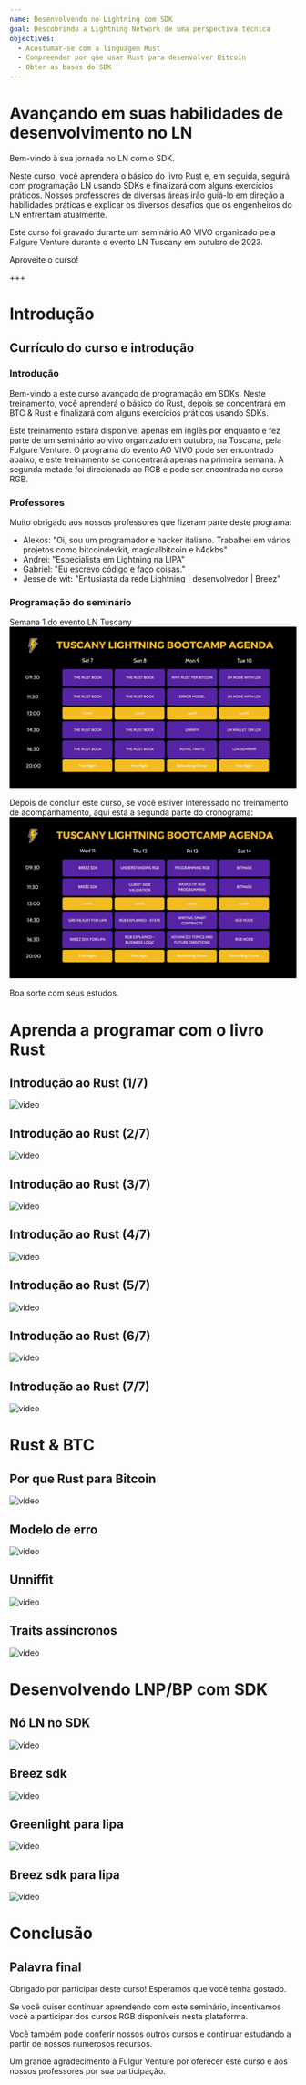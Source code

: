 ```yaml
---
name: Desenvolvendo no Lightning com SDK
goal: Descobrindo a Lightning Network de uma perspectiva técnica
objectives:
  - Acostumar-se com a linguagem Rust
  - Compreender por que usar Rust para desenvolver Bitcoin
  - Obter as bases do SDK
---
```


# Avançando em suas habilidades de desenvolvimento no LN

Bem-vindo à sua jornada no LN com o SDK.

Neste curso, você aprenderá o básico do livro Rust e, em seguida, seguirá com programação LN usando SDKs e finalizará com alguns exercícios práticos. Nossos professores de diversas áreas irão guiá-lo em direção a habilidades práticas e explicar os diversos desafios que os engenheiros do LN enfrentam atualmente.

Este curso foi gravado durante um seminário AO VIVO organizado pela Fulgure Venture durante o evento LN Tuscany em outubro de 2023.

Aproveite o curso!

+++

# Introdução

## Currículo do curso e introdução

### Introdução

Bem-vindo a este curso avançado de programação em SDKs. Neste treinamento, você aprenderá o básico do Rust, depois se concentrará em BTC & Rust e finalizará com alguns exercícios práticos usando SDKs.

Este treinamento estará disponível apenas em inglês por enquanto e fez parte de um seminário ao vivo organizado em outubro, na Toscana, pela Fulgure Venture. O programa do evento AO VIVO pode ser encontrado abaixo, e este treinamento se concentrará apenas na primeira semana. A segunda metade foi direcionada ao RGB e pode ser encontrada no curso RGB.

### Professores

Muito obrigado aos nossos professores que fizeram parte deste programa:

- Alekos: "Oi, sou um programador e hacker italiano. Trabalhei em vários projetos como bitcoindevkit, magicalbitcoin e h4ckbs"
- Andrei: "Especialista em Lightning na LIPA"
- Gabriel: "Eu escrevo código e faço coisas."
- Jesse de wit: "Entusiasta da rede Lightning | desenvolvedor | Breez"

### Programação do seminário

Semana 1 do evento LN Tuscany
![imagem](assets/1.jpg)

Depois de concluir este curso, se você estiver interessado no treinamento de acompanhamento, aqui está a segunda parte do cronograma:
![imagem](assets/2.jpg)

Boa sorte com seus estudos.

# Aprenda a programar com o livro Rust

## Introdução ao Rust (1/7)

![vídeo](https://www.youtube.com/watch?v=aZYhDXE_Gas)

## Introdução ao Rust (2/7)

![vídeo](https://youtu.be/Xm8eCv4LQPc)

## Introdução ao Rust (3/7)

![vídeo](https://youtu.be/R8NeHvHT0uc)

## Introdução ao Rust (4/7)

![vídeo](https://youtu.be/et8pKvYiO4c)

## Introdução ao Rust (5/7)

![vídeo](https://youtu.be/PxQkVmxOc40)

## Introdução ao Rust (6/7)

![vídeo](https://youtu.be/3C6hl9BW-Ho)

## Introdução ao Rust (7/7)

![vídeo](https://youtu.be/SBDcb_AauHM)

# Rust & BTC

## Por que Rust para Bitcoin

![vídeo](https://youtu.be/veLj2w6ulpc)

## Modelo de erro

![vídeo](https://youtu.be/X3VKhLtKTRU)

## Unniffit

![vídeo](https://youtu.be/zro9GQpJrH0)

## Traits assíncronos

![vídeo](https://youtu.be/cz66eTfk0lw)

# Desenvolvendo LNP/BP com SDK

## Nó LN no SDK
![vídeo](https://youtu.be/aEzpxuhLdeo)
## Breez sdk

![vídeo](https://youtu.be/M3ad9BE6ovo)

## Greenlight para lipa

![vídeo](https://youtu.be/gKiIPF4apeE)

## Breez sdk para lipa

![vídeo](https://youtu.be/6VaIVvBKjLY)

# Conclusão

## Palavra final

Obrigado por participar deste curso! Esperamos que você tenha gostado.

Se você quiser continuar aprendendo com este seminário, incentivamos você a participar dos cursos RGB disponíveis nesta plataforma.

Você também pode conferir nossos outros cursos e continuar estudando a partir de nossos numerosos recursos.

Um grande agradecimento à Fulgur Venture por oferecer este curso e aos nossos professores por sua participação.
